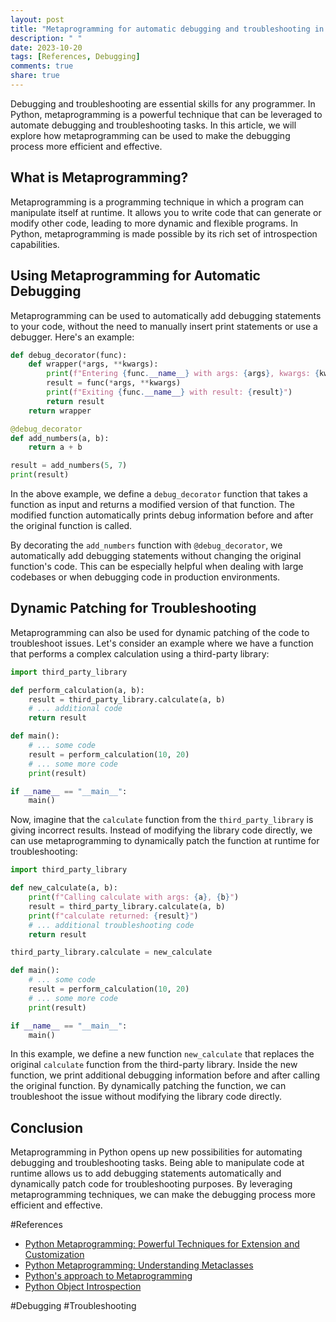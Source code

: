 ```yaml
---
layout: post
title: "Metaprogramming for automatic debugging and troubleshooting in Python"
description: " "
date: 2023-10-20
tags: [References, Debugging]
comments: true
share: true
---
```


Debugging and troubleshooting are essential skills for any programmer. In Python, metaprogramming is a powerful technique that can be leveraged to automate debugging and troubleshooting tasks. In this article, we will explore how metaprogramming can be used to make the debugging process more efficient and effective.

## What is Metaprogramming?

Metaprogramming is a programming technique in which a program can manipulate itself at runtime. It allows you to write code that can generate or modify other code, leading to more dynamic and flexible programs. In Python, metaprogramming is made possible by its rich set of introspection capabilities.

## Using Metaprogramming for Automatic Debugging

Metaprogramming can be used to automatically add debugging statements to your code, without the need to manually insert print statements or use a debugger. Here's an example:

```python
def debug_decorator(func):
    def wrapper(*args, **kwargs):
        print(f"Entering {func.__name__} with args: {args}, kwargs: {kwargs}")
        result = func(*args, **kwargs)
        print(f"Exiting {func.__name__} with result: {result}")
        return result
    return wrapper

@debug_decorator
def add_numbers(a, b):
    return a + b

result = add_numbers(5, 7)
print(result)
```

In the above example, we define a `debug_decorator` function that takes a function as input and returns a modified version of that function. The modified function automatically prints debug information before and after the original function is called.

By decorating the `add_numbers` function with `@debug_decorator`, we automatically add debugging statements without changing the original function's code. This can be especially helpful when dealing with large codebases or when debugging code in production environments.

## Dynamic Patching for Troubleshooting

Metaprogramming can also be used for dynamic patching of the code to troubleshoot issues. Let's consider an example where we have a function that performs a complex calculation using a third-party library:

```python
import third_party_library

def perform_calculation(a, b):
    result = third_party_library.calculate(a, b)
    # ... additional code
    return result

def main():
    # ... some code
    result = perform_calculation(10, 20)
    # ... some more code
    print(result)

if __name__ == "__main__":
    main()
```

Now, imagine that the `calculate` function from the `third_party_library` is giving incorrect results. Instead of modifying the library code directly, we can use metaprogramming to dynamically patch the function at runtime for troubleshooting:

```python
import third_party_library

def new_calculate(a, b):
    print(f"Calling calculate with args: {a}, {b}")
    result = third_party_library.calculate(a, b)
    print(f"calculate returned: {result}")
    # ... additional troubleshooting code
    return result

third_party_library.calculate = new_calculate

def main():
    # ... some code
    result = perform_calculation(10, 20)
    # ... some more code
    print(result)

if __name__ == "__main__":
    main()
```

In this example, we define a new function `new_calculate` that replaces the original `calculate` function from the third-party library. Inside the new function, we print additional debugging information before and after calling the original function. By dynamically patching the function, we can troubleshoot the issue without modifying the library code directly.

## Conclusion

Metaprogramming in Python opens up new possibilities for automating debugging and troubleshooting tasks. Being able to manipulate code at runtime allows us to add debugging statements automatically and dynamically patch code for troubleshooting purposes. By leveraging metaprogramming techniques, we can make the debugging process more efficient and effective.

#References
- [Python Metaprogramming: Powerful Techniques for Extension and Customization](https://www.oreilly.com/library/view/python-metaprogramming-powerful/9781457179826/)
- [Python Metaprogramming: Understanding Metaclasses](https://realpython.com/python-metaclasses/)
- [Python's approach to Metaprogramming](https://dev.to/arnavaggarwal_/python-s-approach-to-meta-programming-229n)
- [Python Object Introspection](https://docs.python.org/3/library/inspect.html)

#Debugging #Troubleshooting